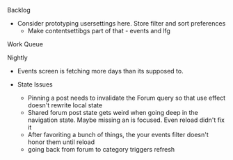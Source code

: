 Backlog
* Consider prototyping usersettings here. Store filter and sort preferences
  * Make contentsettibgs part of that - events and lfg

Work Queue

Nightly
* Events screen is fetching more days than its supposed to.

* State Issues
  * Pinning a post needs to invalidate the Forum query so that use effect doesn't rewrite local state
  * Shared forum post state gets weird when going deep in the navigation state. Maybe missing an is focused. Even reload didn't fix it
  * After favoriting a bunch of things, the your events filter doesn't honor them until reload
  * going back from forum to category triggers refresh
